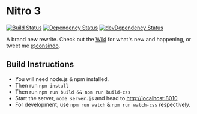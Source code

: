 # Nitro 3

[![Build Status](https://travis-ci.org/nitrotasks/nitro.svg?branch=master)](https://travis-ci.org/CaffeinatedCode/nitro)
[![Dependency Status](https://david-dm.org/nitrotasks/nitro.svg?theme=shields.io)](https://david-dm.org/nitrotasks/nitro)
[![devDependency Status](https://david-dm.org/nitrotasks/nitro/dev-status.svg?theme=shields.io)](https://david-dm.org/nitrotasks/nitro#info=devDependencies)

A brand new rewrite. Check out the [Wiki](https://github.com/nitrotasks/nitro/wiki) for what's new and happening, or tweet me [@consindo](https://twitter.com/consindo).

## Build Instructions
- You will need node.js & npm installed.
- Then run `npm install`
- Then run `npm run build && npm run build-css`
- Start the server, `node server.js` and head to <http://localhost:8010>
- For development, use `npm run watch` & `npm run watch-css` respectively.